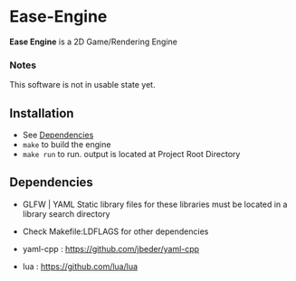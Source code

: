# Ease-Engine

**Ease Engine** is a 2D Game/Rendering Engine


### Notes
   This software is not in usable state yet.


## Installation
- See [Dependencies](#Dependencies)
- ``` make ``` to build the engine
- ``` make run ``` to run.  output is located at Project Root Directory

## Dependencies
- GLFW | YAML
   Static library files for these libraries must be located in a library search directory

- Check Makefile:LDFLAGS for other dependencies

- yaml-cpp : https://github.com/jbeder/yaml-cpp
- lua      : https://github.com/lua/lua
